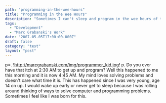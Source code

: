 ```yaml
---
path: "programming-in-the-wee-hours"
title: "Programming in the Wee Hours"
description: "Sometimes I can't sleep and program in the wee hours of the night."
tags: 
  - "Development"
  - "Marc Grabanski's Work"
date: "2007-05-05T17:00:00.000Z"
draft: false
category: "test"
layout: "post"
---
```


p=. !http://marcgrabanski.com/img/programmer_kid.jpg! p. Do you ever have that itch at 2:30 AM to get up and program? Well this happened to me this morning and it is now 4:45 AM. My mind loves solving problems and doesn't care what time it is. This has happened since I was very young, age 14 on up. I would wake up early or never get to sleep because I was rolling around thinking of ways to solve computer and programming problems. Sometimes I feel like I was born for this.